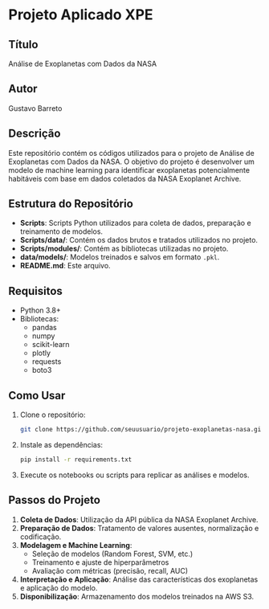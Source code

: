 # Projeto Aplicado XPE

## Título
Análise de Exoplanetas com Dados da NASA

## Autor
Gustavo Barreto

## Descrição
Este repositório contém os códigos utilizados para o projeto de Análise de Exoplanetas com Dados da NASA.
O objetivo do projeto é desenvolver um modelo de machine learning para identificar exoplanetas potencialmente habitáveis com base em dados coletados da NASA Exoplanet Archive.

## Estrutura do Repositório

- **Scripts**: Scripts Python utilizados para coleta de dados, preparação e treinamento de modelos.
- **Scripts/data/**: Contém os dados brutos e tratados utilizados no projeto.
- **Scripts/modules/**: Contém as bibliotecas utilizadas no projeto.
- **data/models/**: Modelos treinados e salvos em formato `.pkl`.
- **README.md**: Este arquivo.

## Requisitos

- Python 3.8+
- Bibliotecas: 
  - pandas
  - numpy
  - scikit-learn
  - plotly
  - requests
  - boto3

## Como Usar

1. Clone o repositório:
    ```bash
    git clone https://github.com/seuusuario/projeto-exoplanetas-nasa.git
    ```
2. Instale as dependências:
    ```bash
    pip install -r requirements.txt
    ```
3. Execute os notebooks ou scripts para replicar as análises e modelos.

## Passos do Projeto

1. **Coleta de Dados**: Utilização da API pública da NASA Exoplanet Archive.
2. **Preparação de Dados**: Tratamento de valores ausentes, normalização e codificação.
3. **Modelagem e Machine Learning**:
   - Seleção de modelos (Random Forest, SVM, etc.)
   - Treinamento e ajuste de hiperparâmetros
   - Avaliação com métricas (precisão, recall, AUC)
4. **Interpretação e Aplicação**: Análise das características dos exoplanetas e aplicação do modelo.
5. **Disponibilização**: Armazenamento dos modelos treinados na AWS S3.
